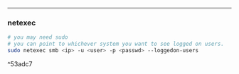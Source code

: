 -- -
### netexec
```bash
# you may need sudo
# you can point to whichever system you want to see logged on users.
sudo netexec smb <ip> -u <user> -p <passwd> --loggedon-users
```

^53adc7

